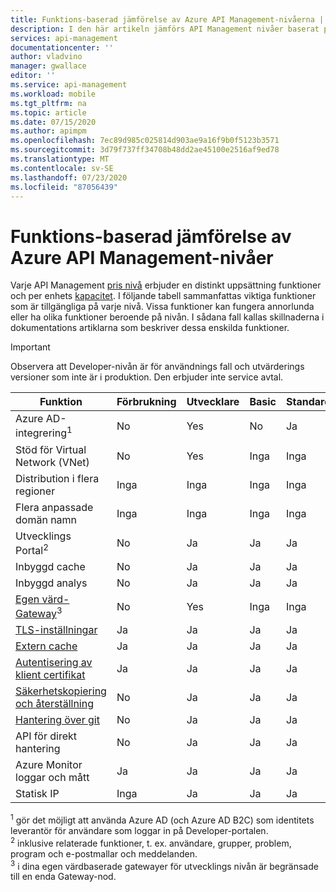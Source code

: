```yaml
---
title: Funktions-baserad jämförelse av Azure API Management-nivåerna | Microsoft Docs
description: I den här artikeln jämförs API Management nivåer baserat på de funktioner som de erbjuder.
services: api-management
documentationcenter: ''
author: vladvino
manager: gwallace
editor: ''
ms.service: api-management
ms.workload: mobile
ms.tgt_pltfrm: na
ms.topic: article
ms.date: 07/15/2020
ms.author: apimpm
ms.openlocfilehash: 7ec89d985c025814d903ae9a16f9b0f5123b3571
ms.sourcegitcommit: 3d79f737ff34708b48dd2ae45100e2516af9ed78
ms.translationtype: MT
ms.contentlocale: sv-SE
ms.lasthandoff: 07/23/2020
ms.locfileid: "87056439"
---
```

# <a name="feature-based-comparison-of-the-azure-api-management-tiers"></a>Funktions-baserad jämförelse av Azure API Management-nivåer

Varje API Management [pris nivå](https://aka.ms/apimpricing) erbjuder en distinkt uppsättning funktioner och per enhets [kapacitet](api-management-capacity.md). I följande tabell sammanfattas viktiga funktioner som är tillgängliga på varje nivå. Vissa funktioner kan fungera annorlunda eller ha olika funktioner beroende på nivån. I sådana fall kallas skillnaderna i dokumentations artiklarna som beskriver dessa enskilda funktioner.

> [!IMPORTANT]
> Observera att Developer-nivån är för användnings fall och utvärderings versioner som inte är i produktion. Den erbjuder inte service avtal.

| Funktion                                                                                      | Förbrukning | Utvecklare | Basic | Standard | Premium |
| -------------------------------------------------------------------------------------------- | ----------- | --------- | ----- | -------- | ------- |
| Azure AD-integrering<sup>1</sup>                                                             | No          | Yes       | No    | Ja      | Ja     |
| Stöd för Virtual Network (VNet)                                                               | No          | Yes       | Inga    | Inga       | Yes     |
| Distribution i flera regioner                                                                      | Inga          | Inga        | Inga    | Inga       | Yes     |
| Flera anpassade domän namn                                                                 | Inga          | Inga        | Inga    | Inga       | Yes     |
| Utvecklings Portal<sup>2</sup>                                                                 | No          | Ja       | Ja   | Ja      | Ja     |
| Inbyggd cache                                                                               | No          | Ja       | Ja   | Ja      | Ja     |
| Inbyggd analys                                                                           | No          | Ja       | Ja   | Ja      | Ja     |
| [Egen värd-Gateway](self-hosted-gateway-overview.md)<sup>3</sup>                           | No          | Yes       | Inga    | Inga       | Yes     |
| [TLS-inställningar](api-management-howto-manage-protocols-ciphers.md)                             | Ja         | Ja       | Ja   | Ja      | Ja     |
| [Extern cache](https://aka.ms/apimbyoc)                                                    | Ja         | Ja       | Ja   | Ja      | Ja     |
| [Autentisering av klient certifikat](api-management-howto-mutual-certificates-for-clients.md) | Ja         | Ja       | Ja   | Ja      | Ja     |
| [Säkerhetskopiering och återställning](api-management-howto-disaster-recovery-backup-restore.md)               | No          | Ja       | Ja   | Ja      | Ja     |
| [Hantering över git](api-management-configuration-repository-git.md)                        | No          | Ja       | Ja   | Ja      | Ja     |
| API för direkt hantering                                                                        | No          | Ja       | Ja   | Ja      | Ja     |
| Azure Monitor loggar och mått                                                               | Ja         | Ja       | Ja   | Ja      | Ja     |
| Statisk IP                                                                                    | Inga          | Ja       | Ja   | Ja      | Ja     |

<sup>1</sup> gör det möjligt att använda Azure AD (och Azure AD B2C) som identitets leverantör för användare som loggar in på Developer-portalen.<br/>
<sup>2</sup> inklusive relaterade funktioner, t. ex. användare, grupper, problem, program och e-postmallar och meddelanden.<br/>
<sup>3</sup> i dina egen värdbaserade gatewayer för utvecklings nivån är begränsade till en enda Gateway-nod.<br/>
